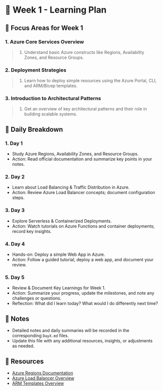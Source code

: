 # 📅 Week 1 - Learning Plan

## 🎯 Focus Areas for Week 1

### 1. Azure Core Services Overview

> 1. Understand basic Azure constructs like Regions, Availability Zones, and Resource Groups.

### 2. Deployment Strategies

> 1. Learn how to deploy simple resources using the Azure Portal, CLI, and ARM/Bicep templates.

### 3. Introduction to Architectural Patterns

> 1. Get an overview of key architectural patterns and their role in building scalable systems.

## 📌 Daily Breakdown

### 1. Day 1

- Study Azure Regions, Availability Zones, and Resource Groups.
- Action: Read official documentation and summarize key points in your notes.

### 2. Day 2

- Learn about Load Balancing & Traffic Distribution in Azure.
- Action: Review Azure Load Balancer concepts; document configuration steps.

### 3. Day 3

- Explore Serverless & Containerized Deployments.
- Action: Watch tutorials on Azure Functions and container deployments; record key insights.

### 4. Day 4

- Hands-on: Deploy a simple Web App in Azure.
- Action: Follow a guided tutorial, deploy a web app, and document your review.

### 5. Day 5

- Review & Document Key Learnings for Week 1.
- Action: Summarize your progress, update the milestones, and note any challenges or questions.
- Reflection: What did I learn today? What would I do differently next time?

## 📝 Notes

- Detailed notes and daily summaries will be recorded in the corresponding `DayX.md` files.
- Update this file with any additional resources, insights, or adjustments as needed.

## 🔗 Resources

- [Azure Regions Documentation](https://learn.microsoft.com/en-us/azure/availability-zones/)
- [Azure Load Balancer Overview](https://learn.microsoft.com/en-us/azure/load-balancer/)
- [ARM Templates Overview](https://learn.microsoft.com/en-us/azure/azure-resource-manager/templates/)
